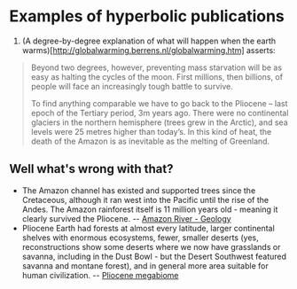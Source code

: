 # Examples of hyperbolic publications
1. (A degree-by-degree explanation of what will happen when the earth warms)[http://globalwarming.berrens.nl/globalwarming.htm] asserts:

> Beyond two degrees, however, preventing mass starvation will be as easy as halting the cycles of the moon. First millions, then billions, of people will face an increasingly tough battle to survive.
>
>To find anything comparable we have to go back to the Pliocene – last epoch of the Tertiary period, 3m years ago. There were no continental glaciers in the northern hemisphere (trees grew in the Arctic), and sea levels were 25 metres higher than today’s. In this kind of heat, the death of the Amazon is as inevitable as the melting of Greenland.

## Well what's wrong with that?
- The Amazon channel has existed and supported trees since the Cretaceous, although it ran west into the Pacific until the rise of the Andes. The Amazon rainforest itself is 11 million years old - meaning it clearly survived the Pliocene.
-- [Amazon River - Geology](https://en.wikipedia.org/wiki/Amazon_River#Geology)
- Pliocene Earth had forests at almost every latitude, larger continental shelves with enormous ecosystems, fewer, smaller deserts (yes, reconstructions show some deserts where we now have grasslands or savanna, including in the Dust Bowl - but the Desert Southwest featured savanna and montane forest), and in general more area suitable for human civilization.
-- [Pliocene megabiome](http://en.m.wikipedia.org/wiki/File:Pliocene_megabiome.png)
